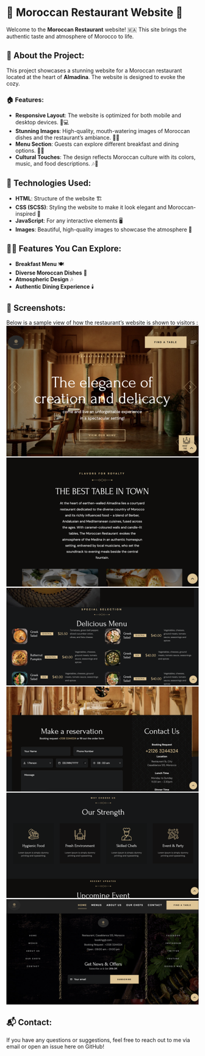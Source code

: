 # 🌟 Moroccan Restaurant Website 🌟

Welcome to the **Moroccan Restaurant** website! 🇲🇦 This site brings the authentic taste and atmosphere of Morocco to life.
## 🍴 About the Project:
This project showcases a stunning website for a Moroccan restaurant located at the heart of **Almadina**. The website is designed to evoke the cozy.


### 🏠 Features:
- **Responsive Layout**: The website is optimized for both mobile and desktop devices. 📱💻
- **Stunning Images**: High-quality, mouth-watering images of Moroccan dishes and the restaurant’s ambiance. 🍲📸
- **Menu Section**: Guests can explore different breakfast and dining options. 🥘🍞
- **Cultural Touches**: The design reflects Moroccan culture with its colors, music, and food descriptions. 🎶🎨

## 🚀 Technologies Used:
- **HTML**: Structure of the website 🏗️
- **CSS (SCSS)**: Styling the website to make it look elegant and Moroccan-inspired 🌸
- **JavaScript**: For any interactive elements 🖥️
- **Images**: Beautiful, high-quality images to showcase the atmosphere 📸

## 🧑‍🍳 Features You Can Explore:
- **Breakfast Menu** 🍽️
- **Diverse Moroccan Dishes** 🥘
- **Atmospheric Design** 🎶
- **Authentic Dining Experience** 🕯️

## 🎥 Screenshots:
Below is a sample view of how the restaurant’s website is shown to visitors :
![restaurant ](screen1.jpg)
![restaurant](screen2.jpg)
![restaurant](screen3.jpg)
![restaurant](screen4.jpg)
![restaurant](screen5.jpg)
![restaurant](screen6.jpg)

## 📬 Contact:
If you have any questions or suggestions, feel free to reach out to me via email or open an issue here on GitHub!
